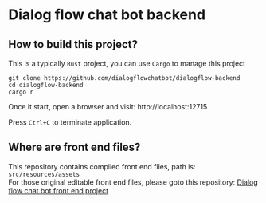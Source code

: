 # Dialog flow chat bot backend

## How to build this project?
This is a typically `Rust` project, you can use `Cargo` to manage this project
```
git clone https://github.com/dialogflowchatbot/dialogflow-backend
cd dialogflow-backend
cargo r
```

Once it start, open a browser and visit: http://localhost:12715

Press `Ctrl+C` to terminate application.

## Where are front end files?
This repository contains compiled front end files, path is: `src/resources/assets`  
For those original editable front end files, please goto this repository: [Dialog flow chat bot front end project](https://github.com/dialogflowchatbot/dialogflow-frontend)
